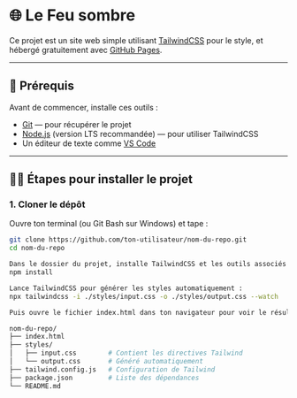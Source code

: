 # 🌐 Le Feu sombre

Ce projet est un site web simple utilisant [TailwindCSS](https://tailwindcss.com/) pour le style, et hébergé gratuitement avec [GitHub Pages](https://pages.github.com/).

---

## 🔧 Prérequis

Avant de commencer, installe ces outils :

- [Git](https://git-scm.com/downloads) — pour récupérer le projet
- [Node.js](https://nodejs.org/) (version LTS recommandée) — pour utiliser TailwindCSS
- Un éditeur de texte comme [VS Code](https://code.visualstudio.com/)

---

## 🧑‍💻 Étapes pour installer le projet

### 1. Cloner le dépôt

Ouvre ton terminal (ou Git Bash sur Windows) et tape :

```bash
git clone https://github.com/ton-utilisateur/nom-du-repo.git
cd nom-du-repo

Dans le dossier du projet, installe TailwindCSS et les outils associés :
npm install

Lance TailwindCSS pour générer les styles automatiquement :
npx tailwindcss -i ./styles/input.css -o ./styles/output.css --watch

Puis ouvre le fichier index.html dans ton navigateur pour voir le résultat./ Tu peux utiliser le "go live" de VsCode

nom-du-repo/
├── index.html
├── styles/
│   ├── input.css        # Contient les directives Tailwind
│   └── output.css       # Généré automatiquement
├── tailwind.config.js   # Configuration de Tailwind
├── package.json         # Liste des dépendances
└── README.md
